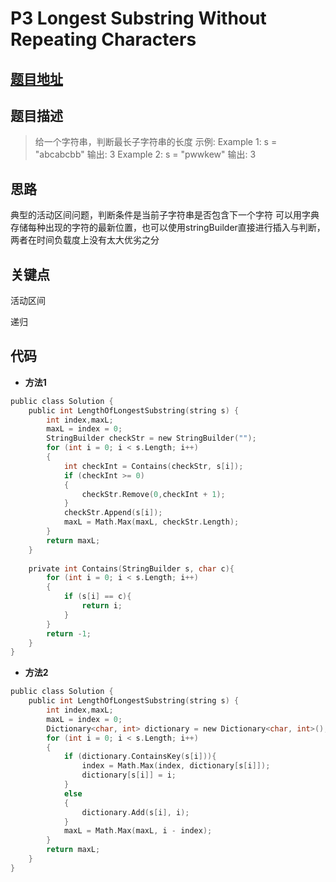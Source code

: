 #   P3 Longest Substring Without Repeating Characters
  
  
  
##  [题目地址](https://leetcode.com/problems/longest-substring-without-repeating-characters/ )
  
  
  
##  题目描述
  
  
  
>给一个字符串，判断最长子字符串的长度
>示例:
>Example 1:
>s = "abcabcbb"
>输出: 3
>Example 2:
>s = "pwwkew"
>输出: 3
  
  
##  思路
  
  
典型的活动区间问题，判断条件是当前子字符串是否包含下一个字符
可以用字典存储每种出现的字符的最新位置，也可以使用stringBuilder直接进行插入与判断，两者在时间负载度上没有太大优劣之分
  
##  关键点

活动区间
  
递归
  
##  代码
  
  
* **方法1**
```c
public class Solution {
    public int LengthOfLongestSubstring(string s) {
        int index,maxL;
        maxL = index = 0;
        StringBuilder checkStr = new StringBuilder("");
        for (int i = 0; i < s.Length; i++)
        {
            int checkInt = Contains(checkStr, s[i]);
            if (checkInt >= 0)
            {
                checkStr.Remove(0,checkInt + 1);
            }
            checkStr.Append(s[i]);
            maxL = Math.Max(maxL, checkStr.Length);
        }
        return maxL;
    }
    
    private int Contains(StringBuilder s, char c){
        for (int i = 0; i < s.Length; i++)
        {
            if (s[i] == c){
                return i;
            }
        }
        return -1;
    }
}
```

* **方法2**
```c
public class Solution {
    public int LengthOfLongestSubstring(string s) {
        int index,maxL;
        maxL = index = 0;
        Dictionary<char, int> dictionary = new Dictionary<char, int>();
        for (int i = 0; i < s.Length; i++)
        {
            if (dictionary.ContainsKey(s[i])){
                index = Math.Max(index, dictionary[s[i]]);
                dictionary[s[i]] = i;
            }
            else
            {
                dictionary.Add(s[i], i);
            }
            maxL = Math.Max(maxL, i - index);
        }
        return maxL;
    }
}
```
  
  
